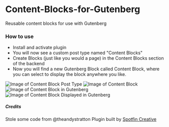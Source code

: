 # Content-Blocks-for-Gutenberg

Reusable content blocks for use with Gutenberg

### How to use

- Install and activate plugin
- You will now see a custom post type named "Content Blocks"
- Create Blocks (just like you would a page) in the Content Blocks section of the backend
- Now you will find a new Gutenberg Block called Content Block, where you can select to display the block anywhere you like.

![Image of Content Block Post Type](https://spotfincreative.com/wp-content/uploads/2019/08/cbg1.png)
![Image of Content Block](https://spotfincreative.com/wp-content/uploads/2019/08/cbg2.png)
![Image of Content Block in Gutenberg](https://spotfincreative.com/wp-content/uploads/2019/08/cbg3.png)
![Image of Content Block Displayed in Gutenberg](https://spotfincreative.com/wp-content/uploads/2019/08/cbg4.png)

##### Credits

Stole some code from @theandystratton
Plugin built by <a href="https://spotfincreative.com">Spotfin Creative</a>
